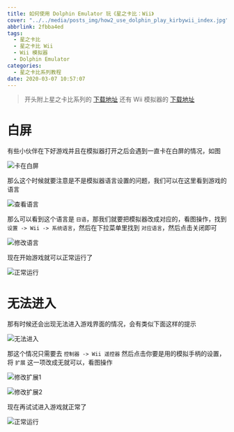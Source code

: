 ```yaml
---
title: 如何使用 Dolphin Emulator 玩《星之卡比：Wii》
cover: "../../media/posts_img/how2_use_dolphin_play_kirbywii_index.jpg"
abbrlink: 2fbba4ed
tags:
  - 星之卡比
  - 星之卡比 Wii
  - Wii 模拟器
  - Dolphin Emulator
categories:
  - 星之卡比系列教程
date: 2020-03-07 10:57:07
---
```


> 开头附上星之卡比系列的 [下载地址](https://eyun.baidu.com/s/3i51Jf17) 还有 Wii 模拟器的 [下载地址](https://cn.dolphin-emu.org/)

# 白屏

有些小伙伴在下好游戏并且在模拟器打开之后会遇到一直卡在白屏的情况，如图

![卡在白屏](/blog_image/如何使用DolphinEmulator玩《星之卡比：Wii》/卡在白屏.png)

那么这个时候就要注意是不是模拟器语言设置的问题，我们可以在这里看到游戏的语言

![查看语言](/blog_image/如何使用DolphinEmulator玩《星之卡比：Wii》/查看语言.png)

那么可以看到这个语言是 `日语`，那我们就要把模拟器改成对应的，看图操作，找到 `设置 -> Wii -> 系统语言`，然后在下拉菜单里找到 `对应语言`，然后点击关闭即可

![修改语言](/blog_image/如何使用DolphinEmulator玩《星之卡比：Wii》/修改语言.png)

现在开始游戏就可以正常运行了

![正常运行](/blog_image/如何使用DolphinEmulator玩《星之卡比：Wii》/正常运行.png)

# 无法进入

那有时候还会出现无法进入游戏界面的情况，会有类似下面这样的提示

![无法进入](/blog_image/如何使用DolphinEmulator玩《星之卡比：Wii》/无法进入.png)

那这个情况只需要去 `控制器 -> Wii 遥控器` 然后点击你要是用的模拟手柄的设置，将 `扩展` 这一项改成无就可以，看图操作

![修改扩展1](/blog_image/如何使用DolphinEmulator玩《星之卡比：Wii》/修改扩展1.png)

![修改扩展2](/blog_image/如何使用DolphinEmulator玩《星之卡比：Wii》/修改扩展2.png)

现在再试试进入游戏就正常了

![正常运行](/blog_image/如何使用DolphinEmulator玩《星之卡比：Wii》/正常运行.png)
